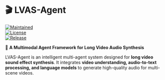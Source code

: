 # 🎬 LVAS-Agent  

[![Maintained](https://img.shields.io/badge/Maintained-YES-green.svg)](https://github.com/lvas-agent)  
[![License](https://img.shields.io/github/license/lvas-agent/lvas-agent)](LICENSE)  
[![Release](https://img.shields.io/github/v/release/lvas-agent/lvas-agent)](https://github.com/lvas-agent/lvas-agent/releases)  

🚀 **A Multimodal Agent Framework for Long Video Audio Synthesis**  

LVAS-Agent is an intelligent multi-agent system designed for **long video sound effect synthesis**. It integrates **video understanding, audio-to-text processing, and language models** to generate high-quality audio for multi-scene videos.  
